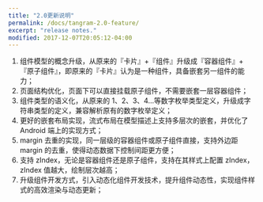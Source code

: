 ```yaml
---
title: "2.0更新说明"
permalink: /docs/tangram-2.0-feature/
excerpt: "release notes."
modified: 2017-12-07T20:05:12-04:00
---
```


1. 组件模型的概念升级，从原来的『卡片』+『组件』升级成『容器组件』+『原子组件』，即原来的『卡片』认为是一种组件，具备嵌套另一组件的能力；
2. 页面结构优化，页面下可以直接挂载原子组件，不需要嵌套一层容器组件；
3. 组件类型的语义化，从原来的 1、2、3、4...等数字枚举类型定义，升级成字符串类型的定义，兼容解析原有的数字枚举定义；
4. 更好的嵌套布局实现，流式布局在模型描述上支持多层次的嵌套，并优化了 Android 端上的实现方式；
5. margin 去重的实现，同一层级的容器组件或原子组件直接，支持外边距 margin 的去重，使得动态数据下控制间距更方便；
6. 支持 zIndex，无论是容器组件还是原子组件，支持在其样式上配置 zIndex，zIndex 值越大，绘制层次越高；
7. 升级组件开发方式，引入动态化组件开发技术，提升组件动态性，实现组件样式的高效渲染与动态更新；